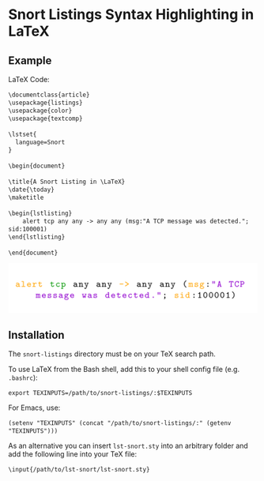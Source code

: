 # Snort Listings Syntax Highlighting in LaTeX

## Example

LaTeX Code:

    \documentclass{article}
    \usepackage{listings}
    \usepackage{color}
    \usepackage{textcomp}
    
    \lstset{
      language=Snort
    }
    
    \begin{document}
    
    \title{A Snort Listing in \LaTeX}
    \date{\today}
    \maketitle
    
    \begin{lstlisting}
	    alert tcp any any -> any any (msg:"A TCP message was detected."; sid:100001)
    \end{lstlisting}
    
	\end{document}
  
![Example:](https://github.com/adlerzei/snort-listings/blob/master/example.png)

## Installation

The `snort-listings` directory must be on your TeX search path.

To use LaTeX from the Bash shell, add this to your shell config file (e.g. `.bashrc`):

    export TEXINPUTS=/path/to/snort-listings/:$TEXINPUTS
    
For Emacs, use:

    (setenv "TEXINPUTS" (concat "/path/to/snort-listings/:" (getenv "TEXINPUTS")))

As an alternative you can insert `lst-snort.sty` into an arbitrary folder and add the following line into your TeX file:
  
    \input{/path/to/lst-snort/lst-snort.sty}
